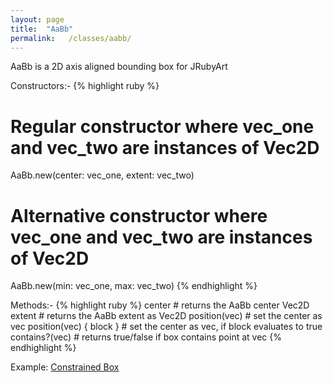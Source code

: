 ```yaml
---
layout: page
title:  "AaBb"
permalink:   /classes/aabb/
---
```


AaBb is a 2D axis aligned bounding box for JRubyArt

Constructors:-
{% highlight ruby %}
# Regular constructor where vec_one and vec_two are instances of Vec2D
AaBb.new(center: vec_one, extent: vec_two)
# Alternative constructor where vec_one and vec_two are instances of Vec2D
AaBb.new(min: vec_one, max: vec_two)
{% endhighlight %}

Methods:-
{% highlight ruby %}
center # returns the AaBb center Vec2D
extent # returns the AaBb extent as Vec2D
position(vec)           # set the center as vec
position(vec) { block } # set the center as vec, if block evaluates to true
contains?(vec)          # returns true/false if box contains point at vec
{% endhighlight %}

Example: [Constrained Box][example]

[example]: https://github.com/ruby-processing/samples4ruby-processing3/blob/master/processing_app/library/vecmath/vec2d/aabb_test.rb
